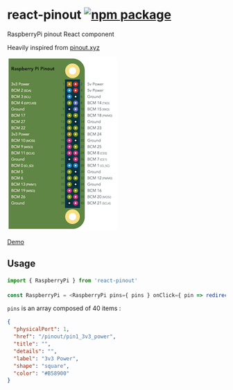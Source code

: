 # react-pinout [![npm package][npm-badge]][npm]

RaspberryPi pinout React component

Heavily inspired from [pinout.xyz](http://pinout.xyz)

![demo](./demo.png)

[Demo][demo]

## Usage

```js
import { RaspberryPi } from 'react-pinout'

const RaspberryPi = <RaspberryPi pins={ pins } onClick={ pin => redirect(pin.href) } />
```

`pins` is an array composed of 40 items :

```json
{
  "physicalPort": 1,
  "href": "/pinout/pin1_3v3_power",
  "title": "",
  "details": "",
  "label": "3v3 Power",
  "shape": "square",
  "color": "#B58900"
}
```

[npm-badge]: https://img.shields.io/npm/v/react-pinout.png?style=flat-square
[npm]: https://www.npmjs.org/package/react-pinout

[demo]: http://revolunet.github.io/react-pinout
